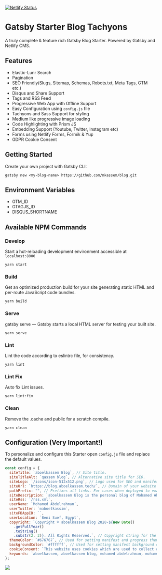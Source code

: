 [![Netlify Status](https://api.netlify.com/api/v1/badges/f43dd0bc-ce3d-4262-bef2-29b4c9347442/deploy-status)](https://app.netlify.com/sites/blog-aboelkassem/deploys)

# Gatsby Starter Blog Tachyons

A truly complete & feature rich Gatsby Blog Starter. Powered by Gatsby and Netlify CMS.

## Features

- Elastic-Lunr Search
- Pagination
- SEO Friendly(Slugs, Sitemap, Schemas, Robots.txt, Meta Tags, GTM etc.)
- Disqus and Share Support
- Tags and RSS Feed
- Progressive Web App with Offline Support
- Easy Configuration using `config.js` file
- Tachyons and Sass Support for styling
- Medium like progressive image loading
- Code Highlighting with Prism JS
- Embedding Support (Youtube, Twitter, Instagram etc)
- Forms using Netlify Forms, Formik & Yup
- GDPR Cookie Consent

## Getting Started

Create your own project with Gatsby CLI:

```shell
gatsby new <my-blog-name> https://github.com/mkassem/blog.git
```

## Environment Variables

- GTM_ID
- GTAGJS_ID
- DISQUS_SHORTNAME

## Available NPM Commands

### Develop

Start a hot-reloading development environment accessible at `localhost:8000`

```shell
yarn start
```

### Build

Get an optimized production build for your site generating static HTML and per-route JavaScript code bundles.

```shell
yarn build
```

### Serve

gatsby serve — Gatsby starts a local HTML server for testing your built site.

```shell
yarn serve
```

### Lint

Lint the code according to eslintrc file, for consistency.

```shell
yarn lint
```

### Lint Fix

Auto fix Lint issues.

```shell
yarn lint:fix
```

### Clean

Remove the .cache and public for a scratch compile.

```shell
yarn clean
```

## Configuration (Very Important!)

To personalize and configure this Starter open `config.js` file and replace the default values.

```javascript
const config = {
  siteTitle: `aboelkassem Blog`, // Site title.
  siteTitleAlt: `qassem blog`, // Alternative site title for SEO.
  siteLogo: `/icons/icon-512x512.png`, // Logo used for SEO and manifest.
  siteUrl: `https://blog.aboelkassem.tech/`, // Domain of your website without pathPrefix.
  pathPrefix: "", // Prefixes all links. For cases when deployed to example.github.io/gatsby-starter-business/.
  siteDescription: `aboelkassem Blog is the personal blog of Mohamed Abdelrahman. A Brew of Awesomeness with a Pinch of Magic...`, // Website description used for RSS feeds/meta description tag.
  siteRss: `/rss.xml`,
  userName: `Mohamed Abdelrahman`,
  userTwitter: `maboelkassim`,
  siteFBAppID: ``,
  userLocation: `Beni Suef, Egypt`,
  copyright: `Copyright © aboelkassem Blog 2020-${new Date()
    .getFullYear()
    .toString()
    .substr(2, 2)}. All Rights Reserved.`, // Copyright string for the footer of the website and RSS feed.
  themeColor: `#676767`, // Used for setting manifest and progress theme colors.
  backgroundColor: `#ffffff`, // Used for setting manifest background color.
  cookieConsent: `This website uses cookies which are used to collect anonymous information to improve your browsing experience and for analytics and metrics.`,
  keywords: `aboelkassem, aboelkassem blog, mohamed abdelrahman, mohamed aboelkassem, blog aboelkassem`,
};
```

<a href="https://app.netlify.com/start/deploy?repository=https://github.com/mkassem/blog" target="_blank">
  <img src="https://www.netlify.com/img/global/badges/netlify-dark.svg"/>
</a>
